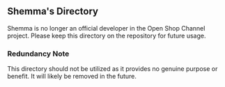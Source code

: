 ## Shemma's Directory
Shemma is no longer an official developer in the Open Shop Channel project. Please keep this directory on the repository for future usage.

### Redundancy Note
This directory should not be utilized as it provides no genuine purpose or benefit. It will likely be removed in the future.
